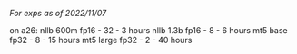 *For exps as of 2022/11/07*

on a26:
nllb 600m fp16 - 32 - 3 hours
nllb 1.3b fp16 - 8 - 6 hours
mt5 base fp32 - 8 - 15 hours
mt5 large fp32 - 2 - 40 hours
